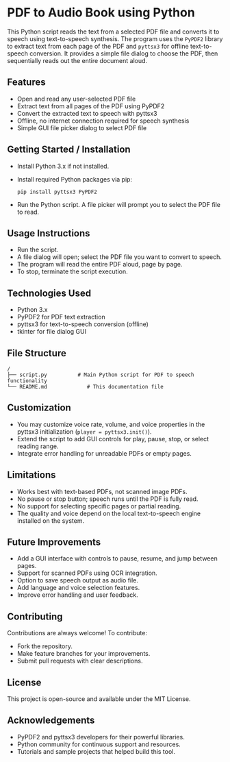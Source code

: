 
# PDF to Audio Book using Python

This Python script reads the text from a selected PDF file and converts it to speech using text-to-speech synthesis. The program uses the `PyPDF2` library to extract text from each page of the PDF and `pyttsx3` for offline text-to-speech conversion. It provides a simple file dialog to choose the PDF, then sequentially reads out the entire document aloud.
## Features

- Open and read any user-selected PDF file
- Extract text from all pages of the PDF using PyPDF2
- Convert the extracted text to speech with pyttsx3
- Offline, no internet connection required for speech synthesis
- Simple GUI file picker dialog to select PDF file

## Getting Started / Installation

- Install Python 3.x if not installed.
- Install required Python packages via pip:

    ```
    pip install pyttsx3 PyPDF2
    ```
- Run the Python script. A file picker will prompt you to select the PDF file to read.
## Usage Instructions

- Run the script.
- A file dialog will open; select the PDF file you want to convert to speech.
- The program will read the entire PDF aloud, page by page.
- To stop, terminate the script execution.
## Technologies Used

- Python 3.x
- PyPDF2 for PDF text extraction
- pyttsx3 for text-to-speech conversion (offline)
- tkinter for file dialog GUI
## File Structure

```
/
├── script.py          # Main Python script for PDF to speech functionality
└── README.md             # This documentation file
```
## Customization

- You may customize voice rate, volume, and voice properties in the pyttsx3 initialization (`player = pyttsx3.init()`).
- Extend the script to add GUI controls for play, pause, stop, or select reading range.
- Integrate error handling for unreadable PDFs or empty pages.
## Limitations

- Works best with text-based PDFs, not scanned image PDFs.
- No pause or stop button; speech runs until the PDF is fully read.
- No support for selecting specific pages or partial reading.
- The quality and voice depend on the local text-to-speech engine installed on the system.
## Future Improvements

- Add a GUI interface with controls to pause, resume, and jump between pages.
- Support for scanned PDFs using OCR integration.
- Option to save speech output as audio file.
- Add language and voice selection features.
- Improve error handling and user feedback.
## Contributing

Contributions are always welcome! To contribute:

- Fork the repository.
- Make feature branches for your improvements.
- Submit pull requests with clear descriptions.
## License


This project is open-source and available under the MIT License.
## Acknowledgements

- PyPDF2 and pyttsx3 developers for their powerful libraries.
- Python community for continuous support and resources.
- Tutorials and sample projects that helped build this tool.